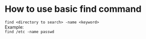 # How to use basic find command  
`find <directory to search> -name <keyword>`  
Example:  
`find /etc -name passwd`  
